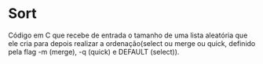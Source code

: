 # Sort
Código em C que recebe de entrada o tamanho de uma lista aleatória que ele cria para depois realizar a ordenação(select ou merge ou quick, definido pela flag -m (merge), -q (quick) e DEFAULT (select)).
